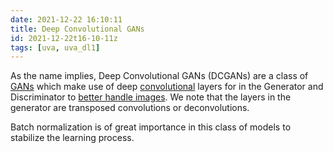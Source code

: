 ```yaml
---
date: 2021-12-22 16:10:11
title: Deep Convolutional GANs
id: 2021-12-22t16-10-11z
tags: [uva, uva_dl1]
---
```


As the name implies, Deep Convolutional GANs (DCGANs) are a class of
[GANs](./2021-12-22t11-42-44z.md) which make use of deep
[convolutional](./2021-12-21t22-19-52z.md) layers for in the Generator and
Discriminator to [better handle images](./2021-12-21t22-14-36z.md). We note that
the layers in the generator are transposed convolutions or deconvolutions.

Batch normalization is of great importance in this
class of models to stabilize the learning process.
